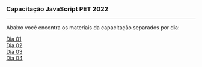 ### Capacitação JavaScript PET 2022
<hr/>

Abaixo você encontra os materiais da capacitação separados por dia:

[Dia 01](https://github.com/petinformaticauem/capacitacao-js-2022/tree/dia01)<br/>
[Dia 02](https://github.com/petinformaticauem/capacitacao-js-2022/tree/dia02)<br/>
[Dia 03](https://github.com/petinformaticauem/capacitacao-js-2022/tree/dia03)<br/>
[Dia 04](https://github.com/petinformaticauem/capacitacao-js-2022/tree/dia04)<br/>
